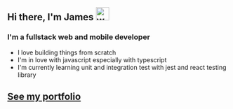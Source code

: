 ## Hi there, I'm James <img src="https://raw.githubusercontent.com/jrussumbrella/jrussumbrella/master/wave.gif" width="30px" alt="wave" />

### I'm a fullstack web and mobile developer

- I love building things from scratch
- I'm in love with javascript especially with typescript
- I'm currently learning unit and integration test with jest and react testing library

## [See my portfolio](https://jrussbautista.netlify.app/)
